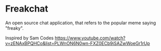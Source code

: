 # Freakchat
An open source chat application, that refers to the popular meme saying "freaky".

Inspired by Sam Codes https://www.youtube.com/watch?v=zENAxBPQHCo&list=PLWnON6N0wn-FXZ0ECb9iSAZwWoeGr1rUp
